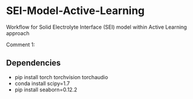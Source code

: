 # SEI-Model-Active-Learning
Workflow for Solid Electrolyte Interface (SEI) model within Active Learning approach

Comment 1:

## Dependencies

* pip install torch torchvision torchaudio
* conda install scipy=1.7
* pip install seaborn=0.12.2
